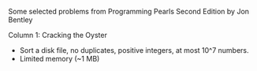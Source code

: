 Some selected problems from Programming Pearls Second Edition by Jon Bentley

Column 1: Cracking the Oyster
- Sort a disk file, no duplicates, positive integers, at most 10^7 numbers.
- Limited memory (~1 MB)
